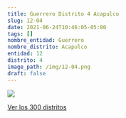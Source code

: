 ```yaml
---
title: Guerrero Distrito 4 Acapulco
slug: 12-04
date: 2021-06-24T10:46:05-05:00
tags: []
nombre_entidad: Guerrero
nombre_distrito: Acapulco
entidad: 12
distrito: 4
image_path: /img/12-04.png
draft: false
---
```


![](/img/12-04.png)

[Ver los 300 distritos](/docs/elecciones-2021)
